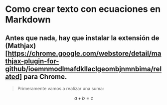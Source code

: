 # Como crear texto con ecuaciones en Markdown

## Antes que nada, hay que instalar la extensión de (Mathjax) [https://chrome.google.com/webstore/detail/mathjax-plugin-for-github/ioemnmodlmafdkllaclgeombjnmnbima/related] para  Chrome.

>Primeramente vamos a realizar una suma:

$$a+b=c$$

